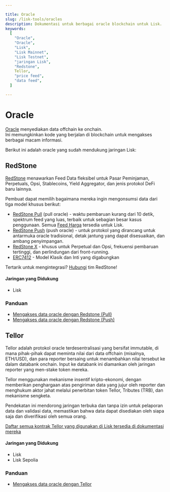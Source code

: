 ```yaml
---

title: Oracle  
slug: /lisk-tools/oracles  
description: Dokumentasi untuk berbagai oracle blockchain untuk Lisk.  
keywords:  
  [  
    "Oracle",  
    "Oracle",  
    "Lisk",  
    "Lisk Mainnet",  
    "Lisk Testnet",  
    "jaringan Lisk",  
    "Redstone",  
    Tellor,
    "price feed",  
    "data feed",  
  ]  

---
```


# Oracle

[Oracle](https://ethereum.org/en/developers/docs/oracles/) menyediakan data offchain ke onchain.  
Ini memungkinkan kode yang berjalan di blockchain untuk mengakses berbagai macam informasi.

Berikut ini adalah oracle yang sudah mendukung jaringan Lisk:

## RedStone

[RedStone](https://redstone.finance/) menawarkan Feed Data fleksibel untuk Pasar Peminjaman, Perpetuals, Opsi, Stablecoins, Yield Aggregator, dan jenis protokol DeFi baru lainnya.

Pembuat dapat memilih bagaimana mereka ingin mengonsumsi data dari tiga model khusus berikut:

* [RedStone Pull](https://docs.redstone.finance/docs/get-started/models/redstone-pull) (pull oracle) - waktu pembaruan kurang dari 10 detik, spektrum feed yang luas, terbaik untuk sebagian besar kasus penggunaan. Semua [Feed Harga](https://app.redstone.finance/#/app/tokens) tersedia untuk Lisk.
* [RedStone Push](https://docs.redstone.finance/docs/get-started/models/redstone-push) (push oracle) - untuk protokol yang dirancang untuk antarmuka oracle tradisional, detak jantung yang dapat disesuaikan, dan ambang penyimpangan.
* [RedStone X](https://docs.redstone.finance/docs/get-started/models/redstone-x) - khusus untuk Perpetual dan Opsi, frekuensi pembaruan tertinggi, dan perlindungan dari front-running.
* [ERC7412](https://docs.redstone.finance/docs/get-started/models/redstone-erc7412) - Model Klasik dan Inti yang digabungkan

Tertarik untuk mengintegrasi? [Hubungi](https://discord.com/invite/PVxBZKFr46) tim RedStone!

#### Jaringan yang Didukung

* Lisk

### Panduan

* [Mengakses data oracle dengan Redstone (Pull)](../building-on-lisk/using-oracle-data/redstone-pull.md)
* [Mengakses data oracle dengan Redstone (Push)](../building-on-lisk/using-oracle-data/redstone-push.md)

## Tellor

Tellor adalah protokol oracle terdesentralisasi yang bersifat immutable, di mana pihak-pihak dapat meminta nilai dari data offchain (misalnya, ETH/USD), dan para reporter bersaing untuk menambahkan nilai tersebut ke dalam databank onchain.
Input ke databank ini diamankan oleh jaringan reporter yang men-stake token mereka.

Tellor menggunakan mekanisme insentif kripto-ekonomi, dengan memberikan penghargaan atas pengiriman data yang jujur oleh reporter dan menghukum aktor jahat melalui penerbitan token Tellor, Tributes (TRB), dan mekanisme sengketa.

Pendekatan ini mendorong jaringan terbuka dan tanpa izin untuk pelaporan data dan validasi data, memastikan bahwa data dapat disediakan oleh siapa saja dan diverifikasi oleh semua orang.

[Daftar semua kontrak Tellor yang digunakan di Lisk tersedia di dokumentasi mereka](https://docs.tellor.io/tellor/the-basics/contracts-reference#lisk)

#### Jaringan yang Didukung

* Lisk  
* Lisk Sepolia

### Panduan

- [Mengakses data oracle dengan Tellor](../building-on-lisk/using-oracle-data/tellor.md)

